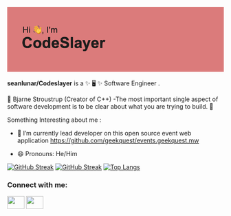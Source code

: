 [![MasterHead](header.png)](https://github.com/seanlunar)

**seanlunar/Codeslayer** is a ✨ 🖥 ✨  Software Engineer .

💭 Bjarne Stroustrup (Creator of C++) -The most important single aspect of software development is to be clear about what you are trying to build. 💭

Something Interesting about me :

- 🔭 I’m currently lead developer on this open source event web application https://github.com/geekquest/events.geekquest.mw

- 😄 Pronouns: He/Him


[![GitHub Streak](https://github-readme-streak-stats.herokuapp.com?user=seanlunar)](https://git.io/streak-stats)
[![GitHub Streak](https://streak-stats.demolab.com?user=seanlunar&theme=gruvbox&hide_border=true&mode=weekly)](https://git.io/streak-stats)
[![Top Langs](https://github-readme-stats.vercel.app/api/top-langs/?username=seanlunar)](https://github.com/anuraghazra/github-readme-stats)

<h3 align="left">Connect with me:</h3>
<p align="left">
<a href="https://x.com/Code_slayer1" target="blank"><img align="center" src="https://cdn.jsdelivr.net/npm/simple-icons@3.0.1/icons/twitter.svg" alt="" height="30" width="40" /></a>
<a href="https://www.linkedin.com/in/chimwemwe-chawinga-37316a165/" target="blank"><img align="center" src="https://cdn.jsdelivr.net/npm/simple-icons@3.0.1/icons/linkedin.svg" alt="" height="30" width="40" /></a>

</p>
